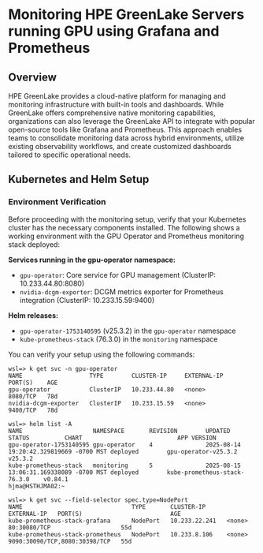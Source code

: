 # Monitoring HPE GreenLake Servers running GPU using Grafana and Prometheus


## Overview
HPE GreenLake provides a cloud-native platform for managing and monitoring infrastructure with built-in tools and dashboards. While GreenLake offers comprehensive native monitoring capabilities, organizations can also leverage the GreenLake API to integrate with popular open-source tools like Grafana and Prometheus. This approach enables teams to consolidate monitoring data across hybrid environments, utilize existing observability workflows, and create customized dashboards tailored to specific operational needs.


## Kubernetes and Helm Setup
### Environment Verification

Before proceeding with the monitoring setup, verify that your Kubernetes cluster has the necessary components installed. The following shows a working environment with the GPU Operator and Prometheus monitoring stack deployed:

**Services running in the gpu-operator namespace:**
- `gpu-operator`: Core service for GPU management (ClusterIP: 10.233.44.80:8080)
- `nvidia-dcgm-exporter`: DCGM metrics exporter for Prometheus integration (ClusterIP: 10.233.15.59:9400)

**Helm releases:**
- `gpu-operator-1753140595` (v25.3.2) in the `gpu-operator` namespace
- `kube-prometheus-stack` (76.3.0) in the `monitoring` namespace

You can verify your setup using the following commands:

```
wsl=> k get svc -n gpu-operator 
NAME                   TYPE        CLUSTER-IP     EXTERNAL-IP   PORT(S)    AGE
gpu-operator           ClusterIP   10.233.44.80   <none>        8080/TCP   78d
nvidia-dcgm-exporter   ClusterIP   10.233.15.59   <none>        9400/TCP   78d

wsl=> helm list -A
NAME                    NAMESPACE       REVISION        UPDATED                                 STATUS          CHART                           APP VERSION
gpu-operator-1753140595 gpu-operator    4               2025-08-14 19:20:42.329819669 -0700 MST deployed        gpu-operator-v25.3.2            v25.3.2    
kube-prometheus-stack   monitoring      5               2025-08-15 13:06:31.169338089 -0700 MST deployed        kube-prometheus-stack-76.3.0    v0.84.1    
hjma@HSTHJMA02:~
```



```
wsl=> k get svc --field-selector spec.type=NodePort
NAME                               TYPE       CLUSTER-IP      EXTERNAL-IP   PORT(S)                         AGE
kube-prometheus-stack-grafana      NodePort   10.233.22.241   <none>        80:30080/TCP                    55d
kube-prometheus-stack-prometheus   NodePort   10.233.8.106    <none>        9090:30090/TCP,8080:30398/TCP   55d
```